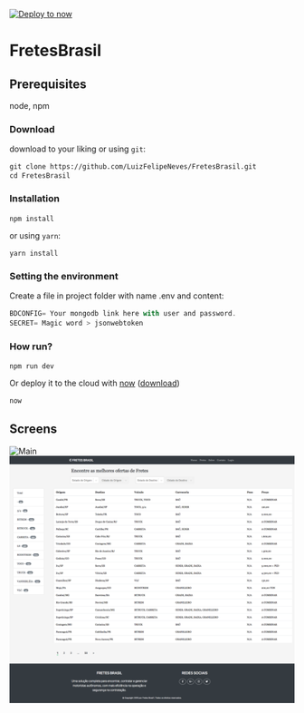 [![Deploy to now](https://deploy.now.sh/static/button.svg)](https://deploy.now.sh/?repo=https://github.com/LuizFelipeNeves/custom-server-express2/tree/master)

# FretesBrasil

## Prerequisites
node, npm

### Download
download to your liking or using `git`:
```
git clone https://github.com/LuizFelipeNeves/FretesBrasil.git
cd FretesBrasil
```
### Installation
```
npm install
```
or using `yarn`:
```
yarn install
```

### Setting the environment
Create a file in project folder with name .env and content:
```js
BDCONFIG= Your mongodb link here with user and password.
SECRET= Magic word > jsonwebtoken
```
### How run?
```
npm run dev
```

Or deploy it to the cloud with [now](https://zeit.co/now) ([download](https://zeit.co/download))
```bash
now
```
## Screens
![Main](./images/main.png)
![Fretes](./images/Fretes.png)

